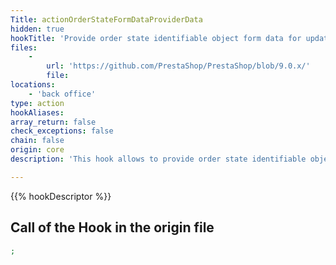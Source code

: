 ```yaml
---
Title: actionOrderStateFormDataProviderData
hidden: true
hookTitle: 'Provide order state identifiable object form data for update'
files:
    -
        url: 'https://github.com/PrestaShop/PrestaShop/blob/9.0.x/'
        file: 
locations:
    - 'back office'
type: action
hookAliases: 
array_return: false
check_exceptions: false
chain: false
origin: core
description: 'This hook allows to provide order state identifiable object form data which will prefill the form in update/edition page'

---
```


{{% hookDescriptor %}}

## Call of the Hook in the origin file

```php
;
```
